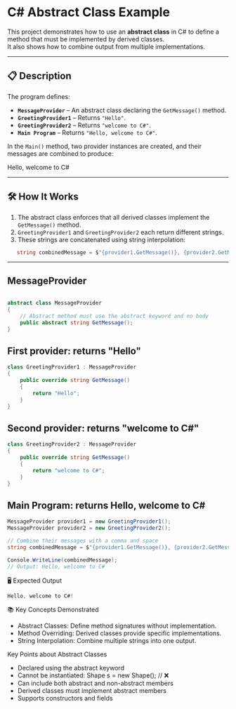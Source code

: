 # C# Abstract Class Example

This project demonstrates how to use an **abstract class** in C# to define a method that must be implemented by derived classes.  
It also shows how to combine output from multiple implementations.

---

## 📋 Description
The program defines:
- **`MessageProvider`** – An abstract class declaring the `GetMessage()` method.
- **`GreetingProvider1`** – Returns `"Hello"`.
- **`GreetingProvider2`** – Returns `"welcome to C#"`.
- **`Main Program`** – Returns `"Hello, welcome to C#"`.
  
In the `Main()` method, two provider instances are created, and their messages are combined to produce:

Hello, welcome to C#


---

## 🛠 How It Works
1. The abstract class enforces that all derived classes implement the `GetMessage()` method.
2. `GreetingProvider1` and `GreetingProvider2` each return different strings.
3. These strings are concatenated using string interpolation:
```csharp
   string combinedMessage = $"{provider1.GetMessage()}, {provider2.GetMessage()}";
```

---

## MessageProvider

```csharp

abstract class MessageProvider
{
    // Abstract method must use the abstract keyword and no body
    public abstract string GetMessage();
}
```

## First provider: returns "Hello"

```csharp
class GreetingProvider1 : MessageProvider
{
    public override string GetMessage()
    {
        return "Hello";
    }
}
```

## Second provider: returns "welcome to C#"

```csharp
class GreetingProvider2 : MessageProvider
{
    public override string GetMessage()
    {
        return "welcome to C#";
    }
}
```

## Main Program: returns Hello, welcome to C#

```csharp
MessageProvider provider1 = new GreetingProvider1();
MessageProvider provider2 = new GreetingProvider2();

// Combine their messages with a comma and space
string combinedMessage = $"{provider1.GetMessage()}, {provider2.GetMessage()}";

Console.WriteLine(combinedMessage);
// Output: Hello, welcome to C#
```

🖥 Expected Output
```csharp
Hello, welcome to C#!
```

📚 Key Concepts Demonstrated

- Abstract Classes: Define method signatures without implementation.
- Method Overriding: Derived classes provide specific implementations.
- String Interpolation: Combine multiple strings into one output.

 Key Points about Abstract Classes
 - Declared using the abstract keyword
 - Cannot be instantiated: Shape s = new Shape(); // ❌
 - Can include both abstract and non-abstract members
 - Derived classes must implement abstract members
 - Supports constructors and fields
   


